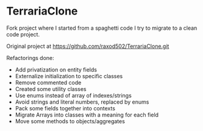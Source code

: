 # TerrariaClone

Fork project where I started from a spaghetti code I try to migrate to a clean code project.

Original project at https://github.com/raxod502/TerrariaClone.git

Refactorings done:
* Add privatization on entity fields
* Externalize initialization to specific classes
* Remove commented code
* Created some utility classes
* Use enums instead of array of indexes/strings
* Avoid strings and literal numbers, replaced by enums
* Pack some fields together into contexts
* Migrate Arrays into classes with a meaning for each field
* Move some methods to objects/aggregates

[terraria]: https://terraria.org/
